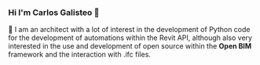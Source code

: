### Hi I'm Carlos Galisteo 👋
🔭 I am an architect with a lot of interest in the development of Python code for the development of automations within the Revit API, although also very interested in the use and development of open source within the **Open BIM** framework and the interaction with .ifc files.


<!--
**carlosGalisteo/carlosGalisteo** is a ✨ _special_ ✨ repository because its `README.md` (this file) appears on your GitHub profile.

Here are some ideas to get you started:

- 🔭 I’m currently working on ...
- 🌱 I’m currently learning ...
- 👯 I’m looking to collaborate on ...
- 🤔 I’m looking for help with ...
- 💬 Ask me about ...
- 📫 How to reach me: ...
- 😄 Pronouns: ...
- ⚡ Fun fact: ...
-->
